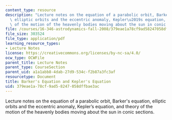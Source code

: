 ```yaml
---
content_type: resource
description: "Lecture notes on the equation of a parabolic orbit, Barker's equation,\
  \ elliptic orbits and the eccentric anomaly, Kepler\u2019s equation, and theory\
  \ of the motion of the heavenly bodies moving about the sun in conic sections."
file: /courses/16-346-astrodynamics-fall-2008/379eae1a78cf9ad58247058dffbae3ac_lec_03.pdf
file_size: 303524
file_type: application/pdf
learning_resource_types:
- Lecture Notes
license: https://creativecommons.org/licenses/by-nc-sa/4.0/
ocw_type: OCWFile
parent_title: Lecture Notes
parent_type: CourseSection
parent_uid: a1a1abb8-4dab-27d9-534c-f2b87a3fc3af
resourcetype: Document
title: Barker's Equation and Kepler's Equation
uid: 379eae1a-78cf-9ad5-8247-058dffbae3ac
---
```

Lecture notes on the equation of a parabolic orbit, Barker's equation, elliptic orbits and the eccentric anomaly, Kepler’s equation, and theory of the motion of the heavenly bodies moving about the sun in conic sections.